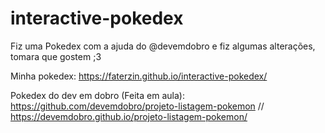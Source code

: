 # interactive-pokedex
Fiz uma Pokedex com a ajuda do @devemdobro e fiz algumas alterações, tomara que gostem ;3


Minha pokedex: https://faterzin.github.io/interactive-pokedex/

Pokedex do dev em dobro (Feita em aula): https://github.com/devemdobro/projeto-listagem-pokemon // https://devemdobro.github.io/projeto-listagem-pokemon/
